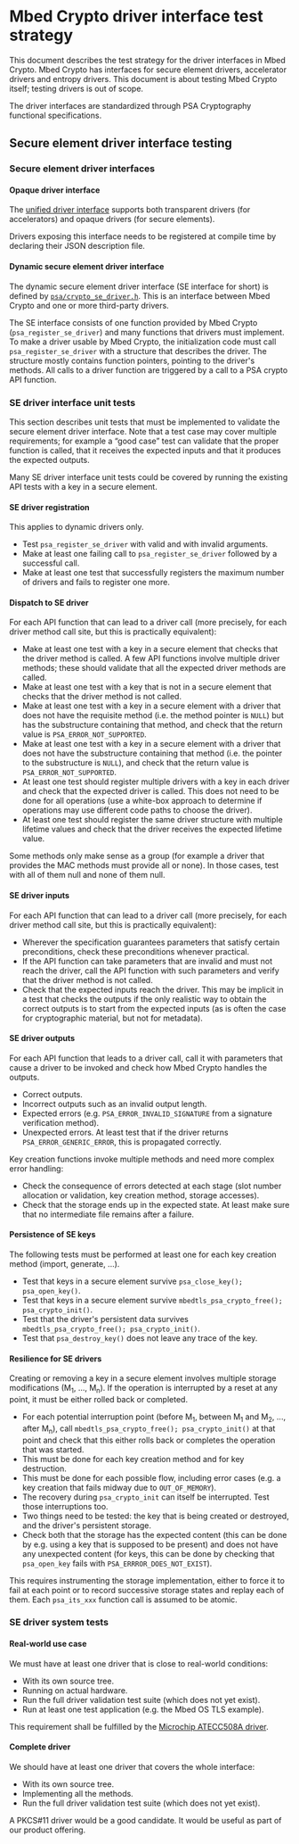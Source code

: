 # Mbed Crypto driver interface test strategy

This document describes the test strategy for the driver interfaces in Mbed Crypto. Mbed Crypto has interfaces for secure element drivers, accelerator drivers and entropy drivers. This document is about testing Mbed Crypto itself; testing drivers is out of scope.

The driver interfaces are standardized through PSA Cryptography functional specifications.

## Secure element driver interface testing

### Secure element driver interfaces

#### Opaque driver interface

The [unified driver interface](../../proposed/psa-driver-interface.md) supports both transparent drivers (for accelerators) and opaque drivers (for secure elements).

Drivers exposing this interface needs to be registered at compile time by declaring their JSON description file.

#### Dynamic secure element driver interface

The dynamic secure element driver interface (SE interface for short) is defined by [`psa/crypto_se_driver.h`](../../../include/psa/crypto_se_driver.h). This is an interface between Mbed Crypto and one or more third-party drivers.

The SE interface consists of one function provided by Mbed Crypto (`psa_register_se_driver`) and many functions that drivers must implement. To make a driver usable by Mbed Crypto, the initialization code must call `psa_register_se_driver` with a structure that describes the driver. The structure mostly contains function pointers, pointing to the driver's methods. All calls to a driver function are triggered by a call to a PSA crypto API function.

### SE driver interface unit tests

This section describes unit tests that must be implemented to validate the secure element driver interface. Note that a test case may cover multiple requirements; for example a “good case” test can validate that the proper function is called, that it receives the expected inputs and that it produces the expected outputs.

Many SE driver interface unit tests could be covered by running the existing API tests with a key in a secure element.

#### SE driver registration

This applies to dynamic drivers only.

* Test `psa_register_se_driver` with valid and with invalid arguments.
* Make at least one failing call to `psa_register_se_driver` followed by a successful call.
* Make at least one test that successfully registers the maximum number of drivers and fails to register one more.

#### Dispatch to SE driver

For each API function that can lead to a driver call (more precisely, for each driver method call site, but this is practically equivalent):

* Make at least one test with a key in a secure element that checks that the driver method is called. A few API functions involve multiple driver methods; these should validate that all the expected driver methods are called.
* Make at least one test with a key that is not in a secure element that checks that the driver method is not called.
* Make at least one test with a key in a secure element with a driver that does not have the requisite method (i.e. the method pointer is `NULL`) but has the substructure containing that method, and check that the return value is `PSA_ERROR_NOT_SUPPORTED`.
* Make at least one test with a key in a secure element with a driver that does not have the substructure containing that method (i.e. the pointer to the substructure is `NULL`), and check that the return value is `PSA_ERROR_NOT_SUPPORTED`.
* At least one test should register multiple drivers with a key in each driver and check that the expected driver is called. This does not need to be done for all operations (use a white-box approach to determine if operations may use different code paths to choose the driver).
* At least one test should register the same driver structure with multiple lifetime values and check that the driver receives the expected lifetime value.

Some methods only make sense as a group (for example a driver that provides the MAC methods must provide all or none). In those cases, test with all of them null and none of them null.

#### SE driver inputs

For each API function that can lead to a driver call (more precisely, for each driver method call site, but this is practically equivalent):

* Wherever the specification guarantees parameters that satisfy certain preconditions, check these preconditions whenever practical.
* If the API function can take parameters that are invalid and must not reach the driver, call the API function with such parameters and verify that the driver method is not called.
* Check that the expected inputs reach the driver. This may be implicit in a test that checks the outputs if the only realistic way to obtain the correct outputs is to start from the expected inputs (as is often the case for cryptographic material, but not for metadata).

#### SE driver outputs

For each API function that leads to a driver call, call it with parameters that cause a driver to be invoked and check how Mbed Crypto handles the outputs.

* Correct outputs.
* Incorrect outputs such as an invalid output length.
* Expected errors (e.g. `PSA_ERROR_INVALID_SIGNATURE` from a signature verification method).
* Unexpected errors. At least test that if the driver returns `PSA_ERROR_GENERIC_ERROR`, this is propagated correctly.

Key creation functions invoke multiple methods and need more complex error handling:

* Check the consequence of errors detected at each stage (slot number allocation or validation, key creation method, storage accesses).
* Check that the storage ends up in the expected state. At least make sure that no intermediate file remains after a failure.

#### Persistence of SE keys

The following tests must be performed at least one for each key creation method (import, generate, ...).

* Test that keys in a secure element survive `psa_close_key(); psa_open_key()`.
* Test that keys in a secure element survive `mbedtls_psa_crypto_free(); psa_crypto_init()`.
* Test that the driver's persistent data survives `mbedtls_psa_crypto_free(); psa_crypto_init()`.
* Test that `psa_destroy_key()` does not leave any trace of the key.

#### Resilience for SE drivers

Creating or removing a key in a secure element involves multiple storage modifications (M<sub>1</sub>, ..., M<sub>n</sub>). If the operation is interrupted by a reset at any point, it must be either rolled back or completed.

* For each potential interruption point (before M<sub>1</sub>, between M<sub>1</sub> and M<sub>2</sub>, ..., after M<sub>n</sub>), call `mbedtls_psa_crypto_free(); psa_crypto_init()` at that point and check that this either rolls back or completes the operation that was started.
* This must be done for each key creation method and for key destruction.
* This must be done for each possible flow, including error cases (e.g. a key creation that fails midway due to `OUT_OF_MEMORY`).
* The recovery during `psa_crypto_init` can itself be interrupted. Test those interruptions too.
* Two things need to be tested: the key that is being created or destroyed, and the driver's persistent storage.
* Check both that the storage has the expected content (this can be done by e.g. using a key that is supposed to be present) and does not have any unexpected content (for keys, this can be done by checking that `psa_open_key` fails with `PSA_ERRROR_DOES_NOT_EXIST`).

This requires instrumenting the storage implementation, either to force it to fail at each point or to record successive storage states and replay each of them. Each `psa_its_xxx` function call is assumed to be atomic.

### SE driver system tests

#### Real-world use case

We must have at least one driver that is close to real-world conditions:

* With its own source tree.
* Running on actual hardware.
* Run the full driver validation test suite (which does not yet exist).
* Run at least one test application (e.g. the Mbed OS TLS example).

This requirement shall be fulfilled by the [Microchip ATECC508A driver](https://github.com/ARMmbed/mbed-os-atecc608a/).

#### Complete driver

We should have at least one driver that covers the whole interface:

* With its own source tree.
* Implementing all the methods.
* Run the full driver validation test suite (which does not yet exist).

A PKCS#11 driver would be a good candidate. It would be useful as part of our product offering.
